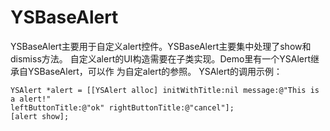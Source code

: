 # YSBaseAlert
YSBaseAlert主要用于自定义alert控件。YSBaseAlert主要集中处理了show和dismiss方法。
自定义alert的UI构造需要在子类实现。Demo里有一个YSAlert继承自YSBaseAlert，可以作
为自定alert的参照。
YSAlert的调用示例：
```
YSAlert *alert = [[YSAlert alloc] initWithTitle:nil message:@"This is a alert!" 
leftButtonTitle:@"ok" rightButtonTitle:@"cancel"];
[alert show];
```
